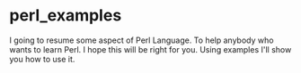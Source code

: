 # perl_examples

I going to resume some aspect of Perl Language. To help anybody who wants to learn Perl. I hope this will be right for you. Using examples I'll show you how to use it.

